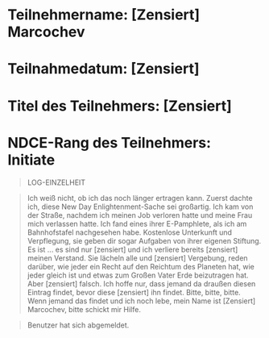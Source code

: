 # Teilnehmername: [Zensiert] Marcochev  

# Teilnahmedatum: [Zensiert]  

# Titel des Teilnehmers: [Zensiert]  

# NDCE-Rang des Teilnehmers: Initiate  

> LOG-EINZELHEIT  

> Ich weiß nicht, ob ich das noch länger ertragen kann. Zuerst dachte ich, diese New Day Enlightenment-Sache sei großartig. Ich kam von der Straße, nachdem ich meinen Job verloren hatte und meine Frau mich verlassen hatte. Ich fand eines ihrer E-Pamphlete, als ich am Bahnhofstafel nachgesehen habe. Kostenlose Unterkunft und Verpflegung, sie geben dir sogar Aufgaben von ihrer eigenen Stiftung. Es ist ... es sind nur [zensiert] und ich verliere bereits [zensiert] meinen Verstand. Sie lächeln alle und [zensiert] Vergebung, reden darüber, wie jeder ein Recht auf den Reichtum des Planeten hat, wie jeder gleich ist und etwas zum Großen Vater Erde beizutragen hat. Aber [zensiert] falsch. Ich hoffe nur, dass jemand da draußen diesen Eintrag findet, bevor diese [zensiert] ihn findet. Bitte, bitte, bitte. Wenn jemand das findet und ich noch lebe, mein Name ist [Zensiert] Marcochev, bitte schickt mir Hilfe.  

> Benutzer hat sich abgemeldet.  
